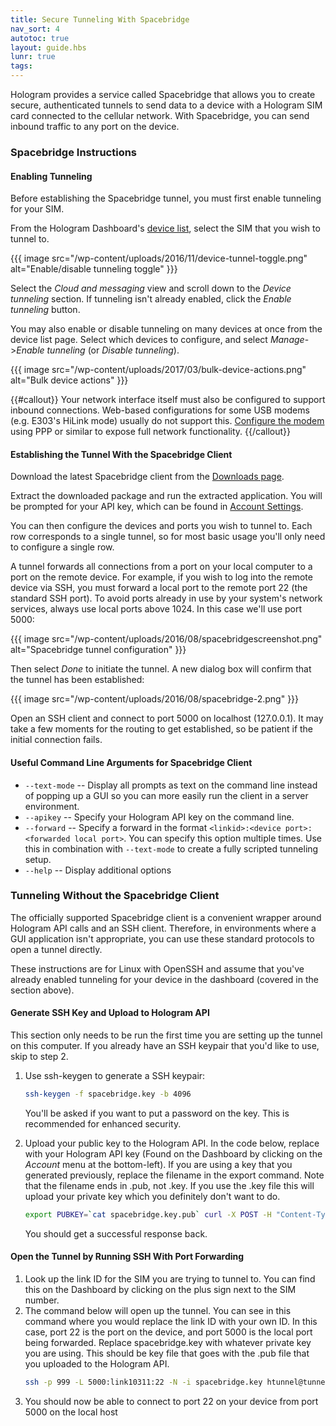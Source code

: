 ```yaml
---
title: Secure Tunneling With Spacebridge
nav_sort: 4
autotoc: true
layout: guide.hbs
lunr: true
tags:
---
```


Hologram provides a service called Spacebridge that allows you to create secure,
authenticated tunnels to send data to a device with a Hologram SIM card
connected to the cellular network. With Spacebridge, you can send inbound traffic 
to any port on the device.

### Spacebridge Instructions

#### Enabling Tunneling

Before establishing the Spacebridge tunnel, you must first enable
tunneling for your SIM.

From the Hologram Dashboard's [device list](https://dashboard.hologram.io/),
select the SIM that you wish to tunnel to.

{{{ image src="/wp-content/uploads/2016/11/device-tunnel-toggle.png" alt="Enable/disable tunneling toggle" }}}

Select the *Cloud and messaging* view and scroll down to the *Device
tunneling* section. If tunneling isn't already enabled, click the *Enable
tunneling* button.

You may also enable or disable tunneling on many devices at once from the device
list page. Select which devices to configure, and select *Manage*->*Enable
tunneling* (or *Disable tunneling*).

{{{ image src="/wp-content/uploads/2017/03/bulk-device-actions.png"
    alt="Bulk device actions" }}}

{{#callout}}
Your network interface itself must also be configured to support inbound
connections. Web-based configurations for some USB modems (e.g. E303's HiLink mode)
usually do not support this. [Configure the
modem](/docs/guide/connect/usb-modem/) using PPP or similar to
expose full network functionality.
{{/callout}}

#### Establishing the Tunnel With the Spacebridge Client

Download the latest Spacebridge client from the [Downloads
page](/docs/downloads/#spacebridge-client).

Extract the downloaded package and run the extracted application. You will be
prompted for your API key, which can be found in [Account 
Settings](https://dashboard.hologram.io/account/apikey).

You can then configure the devices and ports you wish to tunnel to. Each row
corresponds to a single tunnel, so for most basic usage you'll only need to
configure a single row.

A tunnel forwards all connections from a port on your local computer to a port
on the remote device. For example, if you wish to log into the remote device via
SSH, you must forward a local port to the remote port 22 (the standard SSH port). 
To avoid ports already in 
use by your system's network services, always use local ports above 1024. In
this case we'll use port 5000:

{{{ image src="/wp-content/uploads/2016/08/spacebridgescreenshot.png"
    alt="Spacebridge tunnel configuration" }}}

Then select *Done* to initiate the tunnel. A new dialog box will confirm that
the tunnel has been established:

{{{ image src="/wp-content/uploads/2016/08/spacebridge-2.png" }}}

Open an SSH client and connect to port
5000 on localhost (127.0.0.1). It may take a few moments for the routing to get
established, so be patient if the initial connection fails.


#### Useful Command Line Arguments for Spacebridge Client

* `--text-mode` -- Display all prompts as text on the command line
instead of popping up a GUI so you can more easily run the client in a
server environment. 
* `--apikey` -- Specify your Hologram API
key on the command line. 
* `--forward` -- Specify a forward in the
format `<linkid>:<device port>:<forwarded local port>`. You can specify
this option multiple times. Use this in combination with `--text-mode`
to create a fully scripted tunneling setup.
* `--help` -- Display additional options

### Tunneling Without the Spacebridge Client

The officially supported Spacebridge client is a convenient wrapper around
Hologram API calls and an SSH client. Therefore, in environments where a GUI
application isn't appropriate, you can use these standard protocols to open a
tunnel directly.

These instructions are for Linux with OpenSSH and assume
that you've already enabled tunneling for your device in the dashboard (covered
in the section above).

#### Generate SSH Key and Upload to Hologram API

This section only needs to be run the first time you are setting up the
tunnel on this computer. If you already have an SSH keypair that you'd
like to use, skip to step 2.

1.  Use ssh-keygen to generate a SSH keypair:
    ```bash
    ssh-keygen -f spacebridge.key -b 4096
    ```
    You'll be asked if you want
    to put a password on the key. This is recommended for
    enhanced security.
2.  Upload your public key to the Hologram API. In the code below,
    replace *<APIKEY>* with your Hologram API key (Found on the
    Dashboard by clicking on the *Account* menu at the bottom-left). If you are
    using a key that you generated previously, replace the filename in
    the export command. Note that the filename ends in .pub, not .key.
    If you use the .key file this will upload your private key which you
    definitely don't want to do.

    ```bash
    export PUBKEY=`cat spacebridge.key.pub` curl -X POST -H "Content-Type: application/json" -d "{\"public_key\":\"$PUBKEY\"}" "https://dashboard.hologram.io/api/1/tunnelkeys?apikey=<APIKEY>"
    ```

    You should get a successful response back.

#### Open the Tunnel by Running SSH With Port Forwarding

1.  Look up the link ID for the SIM you are trying to tunnel to. You can
    find this on the Dashboard by clicking on the plus sign next to the
    SIM number.
2.  The command below will open up the tunnel. You can see in this
    command where you would replace the link ID with your own ID. In
    this case, port 22 is the port on the device, and port 5000 is the
    local port being forwarded. Replace spacebridge.key with whatever
    private key you are using. This should be key file that goes with
    the .pub file that you uploaded to the Hologram API.
    ```bash
    ssh -p 999 -L 5000:link10311:22 -N -i spacebridge.key htunnel@tunnel.hologram.io
    ```
3.  You should now be able to connect to port 22 on your device from
    port 5000 on the local host

